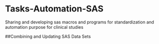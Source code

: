 # Tasks-Automation-SAS
Sharing and developing sas macros and programs for standardization and automation purpose for clinical studies

##Combining and Updating SAS Data Sets

